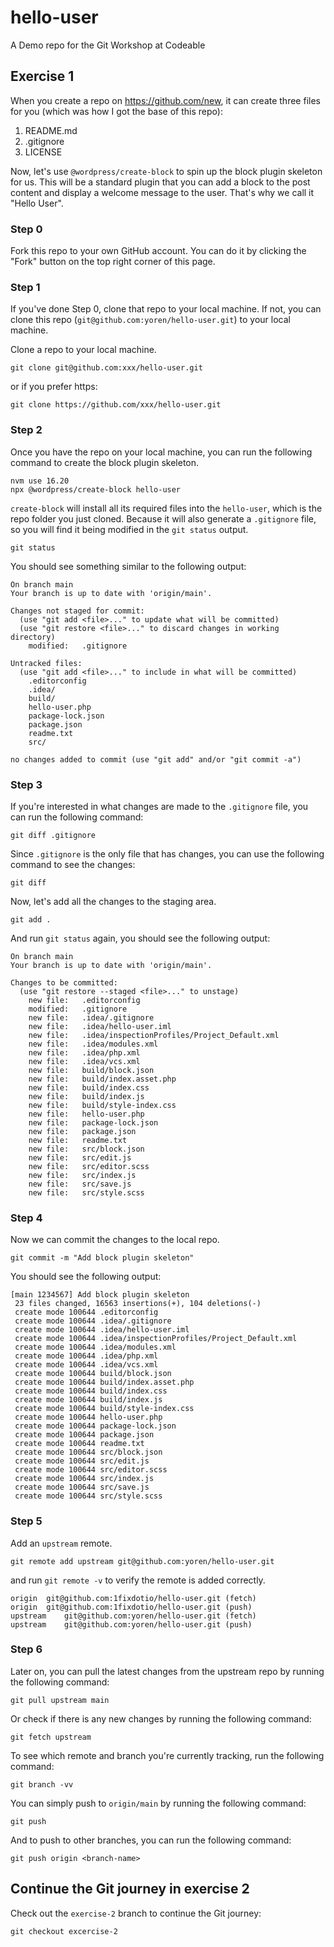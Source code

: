 # hello-user
A Demo repo for the Git Workshop at Codeable

## Exercise 1
When you create a repo on https://github.com/new, it can create three files for you (which was how I got the base of this repo):
1. README.md
2. .gitignore
3. LICENSE

Now, let's use `@wordpress/create-block` to spin up the block plugin skeleton for us. This will be a standard plugin that you can add a block to the post content and display a welcome message to the user. That's why we call it "Hello User".

### Step 0
Fork this repo to your own GitHub account. You can do it by clicking the "Fork" button on the top right corner of this page.

### Step 1
If you've done Step 0, clone that repo to your local machine. If not, you can clone this repo (`git@github.com:yoren/hello-user.git`) to your local machine.

Clone a repo to your local machine.
```shell
git clone git@github.com:xxx/hello-user.git
```
or if you prefer https:
```shell
git clone https://github.com/xxx/hello-user.git
```

### Step 2
Once you have the repo on your local machine, you can run the following command to create the block plugin skeleton.
```shell
nvm use 16.20
npx @wordpress/create-block hello-user
```
`create-block` will install all its required files into the `hello-user`, which is the repo folder you just cloned. Because it will also generate a `.gitignore` file, so you will find it being modified in the `git status` output.

```shell
git status
```
You should see something similar to the following output:
```
On branch main
Your branch is up to date with 'origin/main'.

Changes not staged for commit:
  (use "git add <file>..." to update what will be committed)
  (use "git restore <file>..." to discard changes in working directory)
	modified:   .gitignore

Untracked files:
  (use "git add <file>..." to include in what will be committed)
	.editorconfig
	.idea/
	build/
	hello-user.php
	package-lock.json
	package.json
	readme.txt
	src/

no changes added to commit (use "git add" and/or "git commit -a")
```

### Step 3
If you're interested in what changes are made to the `.gitignore` file, you can run the following command:
```shell
git diff .gitignore
```
Since `.gitignore` is the only file that has changes, you can use the following command to see the changes:
```shell
git diff
```
Now, let's add all the changes to the staging area.
```shell
git add .
```
And run `git status` again, you should see the following output:
```
On branch main
Your branch is up to date with 'origin/main'.

Changes to be committed:
  (use "git restore --staged <file>..." to unstage)
	new file:   .editorconfig
	modified:   .gitignore
	new file:   .idea/.gitignore
	new file:   .idea/hello-user.iml
	new file:   .idea/inspectionProfiles/Project_Default.xml
	new file:   .idea/modules.xml
	new file:   .idea/php.xml
	new file:   .idea/vcs.xml
	new file:   build/block.json
	new file:   build/index.asset.php
	new file:   build/index.css
	new file:   build/index.js
	new file:   build/style-index.css
	new file:   hello-user.php
	new file:   package-lock.json
	new file:   package.json
	new file:   readme.txt
	new file:   src/block.json
	new file:   src/edit.js
	new file:   src/editor.scss
	new file:   src/index.js
	new file:   src/save.js
	new file:   src/style.scss
```

### Step 4
Now we can commit the changes to the local repo.
```shell
git commit -m "Add block plugin skeleton"
```
You should see the following output:
```
[main 1234567] Add block plugin skeleton
 23 files changed, 16563 insertions(+), 104 deletions(-)
 create mode 100644 .editorconfig
 create mode 100644 .idea/.gitignore
 create mode 100644 .idea/hello-user.iml
 create mode 100644 .idea/inspectionProfiles/Project_Default.xml
 create mode 100644 .idea/modules.xml
 create mode 100644 .idea/php.xml
 create mode 100644 .idea/vcs.xml
 create mode 100644 build/block.json
 create mode 100644 build/index.asset.php
 create mode 100644 build/index.css
 create mode 100644 build/index.js
 create mode 100644 build/style-index.css
 create mode 100644 hello-user.php
 create mode 100644 package-lock.json
 create mode 100644 package.json
 create mode 100644 readme.txt
 create mode 100644 src/block.json
 create mode 100644 src/edit.js
 create mode 100644 src/editor.scss
 create mode 100644 src/index.js
 create mode 100644 src/save.js
 create mode 100644 src/style.scss
```

### Step 5
Add an `upstream` remote.
```shell
git remote add upstream git@github.com:yoren/hello-user.git
```
and run `git remote -v` to verify the remote is added correctly.
```
origin	git@github.com:1fixdotio/hello-user.git (fetch)
origin	git@github.com:1fixdotio/hello-user.git (push)
upstream	git@github.com:yoren/hello-user.git (fetch)
upstream	git@github.com:yoren/hello-user.git (push)
```

### Step 6
Later on, you can pull the latest changes from the upstream repo by running the following command:
```shell
git pull upstream main
```
Or check if there is any new changes by running the following command:
```shell
git fetch upstream
```
To see which remote and branch you're currently tracking, run the following command:
```shell
git branch -vv
```
You can simply push to `origin/main` by running the following command:
```shell
git push
```
And to push to other branches, you can run the following command:
```shell
git push origin <branch-name>
```

## Continue the Git journey in exercise 2
Check out the `exercise-2` branch to continue the Git journey:
```shell
git checkout excercise-2
```
